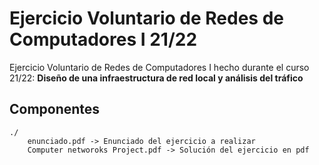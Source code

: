 # Ejercicio Voluntario de Redes de Computadores I 21/22
Ejercicio Voluntario de Redes de Computadores I hecho durante el curso 21/22: **Diseño de una infraestructura de red local y análisis del tráfico**

Componentes
-----------
    ./    
        enunciado.pdf -> Enunciado del ejercicio a realizar
        Computer networoks Project.pdf -> Solución del ejercicio en pdf